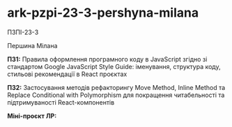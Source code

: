 # ark-pzpi-23-3-pershyna-milana

ПЗПІ-23-3

Першина Мілана

**ПЗ1:** Правила оформлення програмного коду в JavaScript згідно зі стандартом Google JavaScript Style Guide: іменування, структура коду, стильові рекомендації в React проєктах

**ПЗ2:** Застосування методів рефакторингу Move Method, Inline Method та Replace Conditional with Polymorphism для покращення читабельності та підтримуваності React-компонентів

**Міні-проєкт ЛР:** 
